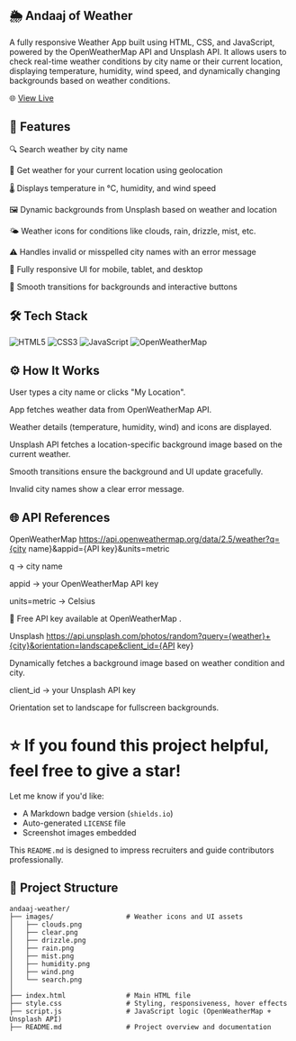 ## 🌦️ Andaaj of Weather

A fully responsive Weather App built using HTML, CSS, and JavaScript, powered by the OpenWeatherMap API and Unsplash API.
It allows users to check real-time weather conditions by city name or their current location, displaying temperature, humidity, wind speed, and dynamically changing backgrounds based on weather conditions.

🌐 [View Live](https://andajofweather.netlify.app/)  


## 📌 Features

🔍 Search weather by city name

📍 Get weather for your current location using geolocation

🌡️ Displays temperature in °C, humidity, and wind speed

🖼️ Dynamic backgrounds from Unsplash based on weather and location

🌤️ Weather icons for conditions like clouds, rain, drizzle, mist, etc.

⚠️ Handles invalid or misspelled city names with an error message

📱 Fully responsive UI for mobile, tablet, and desktop

🎨 Smooth transitions for backgrounds and interactive buttons


## 🛠️ Tech Stack

![HTML5](https://img.shields.io/badge/HTML5-5-E34F26?logo=html5&logoColor=white)
![CSS3](https://img.shields.io/badge/CSS3-3-1572B6?logo=css3&logoColor=white)
![JavaScript](https://img.shields.io/badge/JavaScript-ES6-F7DF1E?logo=javascript&logoColor=black)
![OpenWeatherMap](https://img.shields.io/badge/OpenWeatherMap-API-orange?logo=OpenWeatherMap&logoColor=white)


## ⚙️ How It Works

User types a city name or clicks "My Location".

App fetches weather data from OpenWeatherMap API.

Weather details (temperature, humidity, wind) and icons are displayed.

Unsplash API fetches a location-specific background image based on the current weather.

Smooth transitions ensure the background and UI update gracefully.

Invalid city names show a clear error message.

## 🌐 API References
OpenWeatherMap
https://api.openweathermap.org/data/2.5/weather?q={city name}&appid={API key}&units=metric


q → city name

appid → your OpenWeatherMap API key

units=metric → Celsius

🔑 Free API key available at OpenWeatherMap
.

Unsplash
https://api.unsplash.com/photos/random?query={weather}+{city}&orientation=landscape&client_id={API key}


Dynamically fetches a background image based on weather condition and city.

client_id → your Unsplash API key

Orientation set to landscape for fullscreen backgrounds.

# ⭐ If you found this project helpful, feel free to give a star!

Let me know if you'd like:
- A Markdown badge version (`shields.io`)
- Auto-generated `LICENSE` file
- Screenshot images embedded

This `README.md` is designed to impress recruiters and guide contributors professionally.


## 📁 Project Structure

```plaintext
andaaj-weather/
├── images/                  # Weather icons and UI assets
│   ├── clouds.png
│   ├── clear.png
│   ├── drizzle.png
│   ├── rain.png
│   ├── mist.png
│   ├── humidity.png
│   ├── wind.png
│   └── search.png
│
├── index.html               # Main HTML file
├── style.css                # Styling, responsiveness, hover effects
├── script.js                # JavaScript logic (OpenWeatherMap + Unsplash API)
├── README.md                # Project overview and documentation


